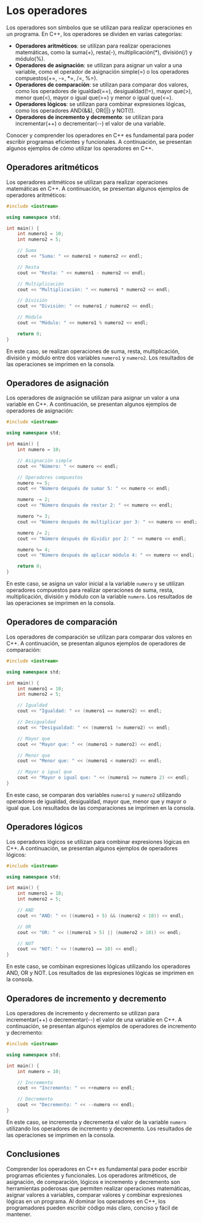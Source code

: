 # Los operadores

Los operadores son símbolos que se utilizan para realizar operaciones en un programa. En C++, los operadores se dividen
en varias categorías:

- **Operadores aritméticos**: se utilizan para realizar operaciones matemáticas, como la suma(+), resta(-),
  multiplicación(*), división(/) y módulo(%).
- **Operadores de asignación**: se utilizan para asignar un valor a una variable, como el operador de asignación
  simple(=) o los operadores compuestos(+=, -=, *=, /=, %=).
- **Operadores de comparación**: se utilizan para comparar dos valores, como los operadores de igualdad(==),
  desigualdad(!=), mayor que(>), menor que(<), mayor o igual que(>=) y menor o igual que(<=).
- **Operadores lógicos**: se utilizan para combinar expresiones lógicas, como los operadores AND(&&), OR(||) y NOT(!).
- **Operadores de incremento y decremento**: se utilizan para incrementar(++) o decrementar(--) el valor de una
  variable.

Conocer y comprender los operadores en C++ es fundamental para poder escribir programas eficientes y funcionales. A
continuación, se presentan algunos ejemplos de cómo utilizar los operadores en C++.

## Operadores aritméticos

Los operadores aritméticos se utilizan para realizar operaciones matemáticas en C++. A continuación, se presentan
algunos ejemplos de operadores aritméticos:

```c++
#include <iostream>

using namespace std;

int main() {
    int numero1 = 10;
    int numero2 = 5;

    // Suma
    cout << "Suma: " << numero1 + numero2 << endl;

    // Resta
    cout << "Resta: " << numero1 - numero2 << endl;

    // Multiplicación
    cout << "Multiplicación: " << numero1 * numero2 << endl;

    // División
    cout << "División: " << numero1 / numero2 << endl;

    // Módulo
    cout << "Módulo: " << numero1 % numero2 << endl;

    return 0;
}
```

En este caso, se realizan operaciones de suma, resta, multiplicación, división y módulo entre dos variables `numero1`
y `numero2`. Los resultados de las operaciones se imprimen en la consola.

## Operadores de asignación

Los operadores de asignación se utilizan para asignar un valor a una variable en C++. A continuación, se presentan
algunos ejemplos de operadores de asignación:

```c++
#include <iostream>

using namespace std;

int main() {
    int numero = 10;

    // Asignación simple
    cout << "Número: " << numero << endl;

    // Operadores compuestos
    numero += 5;
    cout << "Número después de sumar 5: " << numero << endl;

    numero -= 2;
    cout << "Número después de restar 2: " << numero << endl;

    numero *= 3;
    cout << "Número después de multiplicar por 3: " << numero << endl;

    numero /= 2;
    cout << "Número después de dividir por 2: " << numero << endl;

    numero %= 4;
    cout << "Número después de aplicar módulo 4: " << numero << endl;

    return 0;
}
```

En este caso, se asigna un valor inicial a la variable `numero` y se utilizan operadores compuestos para realizar
operaciones de suma, resta, multiplicación, división y módulo con la variable `numero`. Los resultados de las
operaciones se imprimen en la consola.

## Operadores de comparación

Los operadores de comparación se utilizan para comparar dos valores en C++. A continuación, se presentan algunos
ejemplos de operadores de comparación:

```c++
#include <iostream>

using namespace std;

int main() {
    int numero1 = 10;
    int numero2 = 5;

    // Igualdad
    cout << "Igualdad: " << (numero1 == numero2) << endl;

    // Desigualdad
    cout << "Desigualdad: " << (numero1 != numero2) << endl;

    // Mayor que
    cout << "Mayor que: " << (numero1 > numero2) << endl;

    // Menor que
    cout << "Menor que: " << (numero1 < numero2) << endl;

    // Mayor o igual que
    cout << "Mayor o igual que: " << (numero1 >= numero 2) << endl;
}
```

En este caso, se comparan dos variables `numero1` y `numero2` utilizando operadores de igualdad, desigualdad, mayor que,
menor que y mayor o igual que. Los resultados de las comparaciones se imprimen en la consola.

## Operadores lógicos

Los operadores lógicos se utilizan para combinar expresiones lógicas en C++. A continuación, se presentan algunos
ejemplos de operadores lógicos:

```c++
#include <iostream>

using namespace std;

int main() {
    int numero1 = 10;
    int numero2 = 5;

    // AND
    cout << "AND: " << ((numero1 > 5) && (numero2 < 10)) << endl;

    // OR
    cout << "OR: " << ((numero1 > 5) || (numero2 > 10)) << endl;

    // NOT
    cout << "NOT: " << !(numero1 == 10) << endl;
}
```

En este caso, se combinan expresiones lógicas utilizando los operadores AND, OR y NOT. Los resultados de las
expresiones lógicas se imprimen en la consola.

## Operadores de incremento y decremento

Los operadores de incremento y decremento se utilizan para incrementar(++) o decrementar(--) el valor de una variable en
C++. A continuación, se presentan algunos ejemplos de operadores de incremento y decremento:

```c++
#include <iostream>

using namespace std;

int main() {
    int numero = 10;

    // Incremento
    cout << "Incremento: " << ++numero << endl;

    // Decremento
    cout << "Decremento: " << --numero << endl;
}
```

En este caso, se incrementa y decrementa el valor de la variable `numero` utilizando los operadores de incremento y
decremento. Los resultados de las operaciones se imprimen en la consola.

## Conclusiones

Comprender los operadores en C++ es fundamental para poder escribir programas eficientes y funcionales. Los operadores
aritméticos, de asignación, de comparación, lógicos e incremento y decremento son herramientas poderosas que permiten
realizar operaciones matemáticas, asignar valores a variables, comparar valores y combinar expresiones lógicas en un
programa. Al dominar los operadores en C++, los programadores pueden escribir código más claro, conciso y fácil de
mantener.